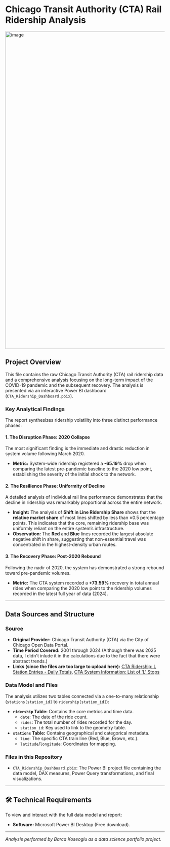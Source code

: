 # Chicago Transit Authority (CTA) Rail Ridership Analysis

<img width="1778" height="1002" alt="image" src="https://github.com/user-attachments/assets/4866599e-61ff-4a21-b890-9fe692ad43be" />

## Project Overview

This file contains the raw Chicago Transit Authority (CTA) rail ridership data and a comprehensive analysis focusing on the long-term impact of the COVID-19 pandemic and the subsequent recovery. The analysis is presented via an interactive Power BI dashboard (`CTA_Ridership_Dashboard.pbix`).

### Key Analytical Findings

The report synthesizes ridership volatility into three distinct performance phases:

#### 1. The Disruption Phase: 2020 Collapse

The most significant finding is the immediate and drastic reduction in system volume following March 2020.
* **Metric:** System-wide ridership registered a **-65.19%** drop when comparing the latest pre-pandemic baseline to the 2020 low point, establishing the severity of the initial shock to the network.

#### 2. The Resilience Phase: Uniformity of Decline

A detailed analysis of individual rail line performance demonstrates that the decline in ridership was remarkably proportional across the entire network.
* **Insight:** The analysis of **Shift in Line Ridership Share** shows that the **relative market share** of most lines shifted by less than $\pm 0.5$ percentage points. This indicates that the core, remaining ridership base was uniformly reliant on the entire system’s infrastructure.
* **Observation:** The **Red** and **Blue** lines recorded the largest absolute negative shift in share, suggesting that non-essential travel was concentrated in the highest-density urban routes.

#### 3. The Recovery Phase: Post-2020 Rebound

Following the nadir of 2020, the system has demonstrated a strong rebound toward pre-pandemic volumes.
* **Metric:** The CTA system recorded a **+73.59%** recovery in total annual rides when comparing the 2020 low point to the ridership volumes recorded in the latest full year of data (2024).

---

## Data Sources and Structure

### Source 
* **Original Provider:** Chicago Transit Authority (CTA) via the City of Chicago Open Data Portal.
* **Time Period Covered:** 2001 through 2024 (Although there was 2025 data, I didn't inlude it in the calculations due to the fact that there were abstract trends.)
* **Links (since the files are too large to upload here):** [CTA Ridership: L Station Entries - Daily Totals](https://data.cityofchicago.org/Transportation/CTA-Ridership-L-Station-Entries-Daily-Totals/5neh-572f/about_data), [CTA System Information: List of 'L' Stops](https://data.cityofchicago.org/Transportation/CTA-System-Information-List-of-L-Stops/8pix-ypme/about_data)

### Data Model and Files
The analysis utilizes two tables connected via a one-to-many relationship (`stations[station_id]` to `ridership[station_id]`):

* **`ridership` Table:** Contains the core metrics and time data.
    * `date`: The date of the ride count.
    * `rides`: The total number of rides recorded for the day.
    * `station_id`: Key used to link to the geometry table.
* **`stations` Table:** Contains geographical and categorical metadata.
    * `line`: The specific CTA train line (Red, Blue, Brown, etc.).
    * `latitude`/`longitude`: Coordinates for mapping.

### Files in this Repository
* `CTA_Ridership_Dashboard.pbix`: The Power BI project file containing the data model, DAX measures, Power Query transformations, and final visualizations.

---

## 🛠️ Technical Requirements

To view and interact with the full data model and report:
* **Software:** Microsoft Power BI Desktop (Free download).

***

*Analysis performed by Barca Koseoglu as a data science portfolio project.*
